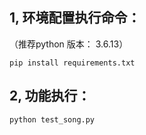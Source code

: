## 1, 环境配置执行命令： 
 （推荐python 版本： 3.6.13）
```
pip install requirements.txt

```

## 2, 功能执行： 

```
python test_song.py

```

